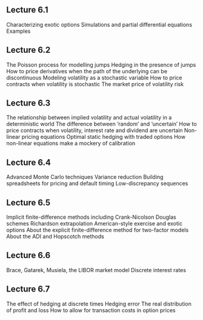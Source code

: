 ## Lecture 6.1
Characterizing exotic options
Simulations and partial differential equations
Examples
## Lecture 6.2
The Poisson process for modelling jumps
Hedging in the presence of jumps
How to price derivatives when the path of the underlying can be discontinuous
Modeling volatility as a stochastic variable
How to price contracts when volatility is stochastic
The market price of volatility risk

## Lecture 6.3
The relationship between implied volatility and actual volatility in a deterministic world
The difference between ‘random’ and ‘uncertain’
How to price contracts when volatility, interest rate and dividend are uncertain
Non-linear pricing equations
Optimal static hedging with traded options
How non-linear equations make a mockery of calibration

## Lecture 6.4
Advanced Monte Carlo techniques
Variance reduction
Building spreadsheets for pricing and default timing
Low-discrepancy sequences

## Lecture 6.5
Implicit finite-difference methods including Crank-Nicolson
Douglas schemes
Richardson extrapolation
American-style exercise and exotic options
About the explicit finite-difference method for two-factor models
About the ADI and Hopscotch methods

## Lecture 6.6
Brace, Gatarek, Musiela, the LIBOR market model
Discrete interest rates

## Lecture 6.7
The effect of hedging at discrete times
Hedging error
The real distribution of profit and loss
How to allow for transaction costs in option prices
